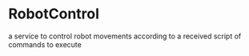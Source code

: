 # RobotControl
a service to control robot movements according to a received script of commands to execute
